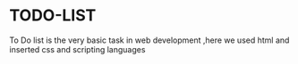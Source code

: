# TODO-LIST
To Do list is the very basic task in web development ,here we used html and inserted css and scripting languages
